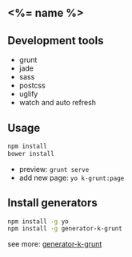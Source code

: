 ## <%= name %>



## Development tools
* grunt
* jade
* sass
* postcss
* uglify
* watch and auto refresh



## Usage
```bash
npm install
bower install
```

* preview: `grunt serve`
* add new page: `yo k-grunt:page`



## Install generators

```bash
npm install -g yo
npm install -g generator-k-grunt
```

see more: [generator-k-grunt](https://github.com/kreja/generator-k-grunt)

